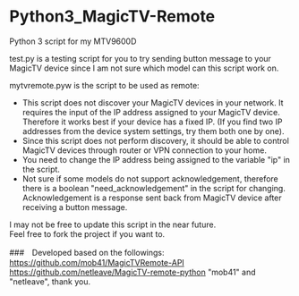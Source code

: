 # Python3_MagicTV-Remote
Python 3 script for my MTV9600D

test.py is a testing script for you to try sending button message to your MagicTV device since I am not sure which model can this script work on.

mytvremote.pyw is the script to be used as remote:
- This script does not discover your MagicTV devices in your network. It requires the input of the IP address assigned to your MagicTV device. Therefore it works best if your device has a fixed IP. (If you find two IP addresses from the device system settings, try them both one by one).
- Since this script does not perform discovery, it should be able to control MagicTV devices through router or VPN connection to your home.
- You need to change the IP address being assigned to the variable "ip" in the script.
- Not sure if some models do not support acknowledgement, therefore there is a boolean "need_acknowledgement" in the script for changing. Acknowledgement is a response sent back from MagicTV device after receiving a button message.

I may not be free to update this script in the near future.  
Feel free to fork the project if you want to.

###　Developed based on the followings: 
https://github.com/mob41/MagicTVRemote-API  
https://github.com/netleave/MagicTV-remote-python 
"mob41" and "netleave", thank you.
